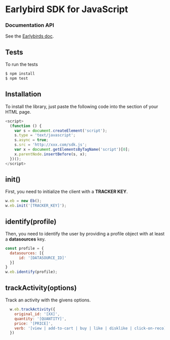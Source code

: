 # Earlybird SDK for JavaScript

### Documentation API

See the [Earlybirds doc](doc.early-birds.fr).

## Tests

To run the tests
```bash
$ npm install
$ npm test
```

## Installation

To install the library, just paste the following code into the <head> section of your HTML page.
```js
<script>
  (function () {
    var s = document.createElement('script');
    s.type = 'text/javascript';
    s.async = true;
    s.src = 'http://xxx.com/sdk.js';
    var x = document.getElementsByTagName('script')[0];
    x.parentNode.insertBefore(s, x);
  })();
</script>
```
    
## init()

First, you need to initialize the client with a **TRACKER KEY**.

```js
w.eb = new Eb();
w.eb.init('[TRACKER_KEY]');
```

## identify(profile)
Then, you need to identify the user by providing a profile object with at least a **datasources** key.

```js
const profile = {
  datasources: [{
      id: '[DATASOURCE_ID]'
  }]
}
w.eb.identify(profile);
```

## trackActivity(options)

Track an activity with the givens options.

```js
  w.eb.trackActivity({
    original_id: '[XX]',
    quantity: '[QUANTITY]',
    price: '[PRICE]',
    verb: '[view | add-to-cart | buy | like | disklike | click-on-reco]'
  })
```
